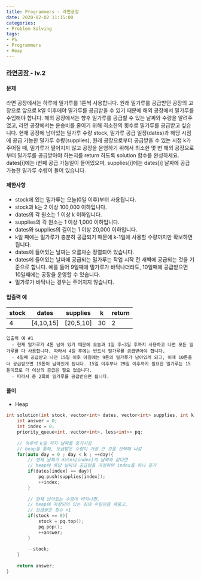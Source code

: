 ```yaml
---
title: Programmers - 라면공장
date: 2020-02-02 11:15:00
categories:
- Problem Solving
tags:
- PS
- Programmers
- Heap
---
```


### [ 라면공장 ](https://programmers.co.kr/learn/courses/30/lessons/42629#) - lv.2

#### 문제

라면 공장에서는 하루에 밀가루를 1톤씩 사용합니다. 원래 밀가루를 공급받던 공장의 고장으로 앞으로 k일 이후에야 밀가루를 공급받을 수 있기 때문에 해외 공장에서 밀가루를 수입해야 합니다.
해외 공장에서는 향후 밀가루를 공급할 수 있는 날짜와 수량을 알려주었고, 라면 공장에서는 운송비를 줄이기 위해 최소한의 횟수로 밀가루를 공급받고 싶습니다.
현재 공장에 남아있는 밀가루 수량 stock, 밀가루 공급 일정(dates)과 해당 시점에 공급 가능한 밀가루 수량(supplies), 원래 공장으로부터 공급받을 수 있는 시점 k가 주어질 때, 밀가루가 떨어지지 않고 공장을 운영하기 위해서 최소한 몇 번 해외 공장으로부터 밀가루를 공급받아야 하는지를 return 하도록 solution 함수를 완성하세요.
dates[i]에는 i번째 공급 가능일이 들어있으며, supplies[i]에는 dates[i] 날짜에 공급 가능한 밀가루 수량이 들어 있습니다.

#### 제한사항
  - stock에 있는 밀가루는 오늘(0일 이후)부터 사용됩니다.
  - stock과 k는 2 이상 100,000 이하입니다.
  - dates의 각 원소는 1 이상 k 이하입니다.
  - supplies의 각 원소는 1 이상 1,000 이하입니다.
  - dates와 supplies의 길이는 1 이상 20,000 이하입니다.
  - k일 째에는 밀가루가 충분히 공급되기 때문에 k-1일에 사용할 수량까지만 확보하면 됩니다.
  - dates에 들어있는 날짜는 오름차순 정렬되어 있습니다.
  - dates에 들어있는 날짜에 공급되는 밀가루는 작업 시작 전 새벽에 공급되는 것을 기준으로 합니다. 예를 들어 9일째에 밀가루가 바닥나더라도, 10일째에 공급받으면 10일째에는 공장을 운영할 수 있습니다.
  - 밀가루가 바닥나는 경우는 주어지지 않습니다.

#### 입출력 예

| stock | dates |	supplies | k | return |
| -- | -- | -- | -- | -- |
| 4	| [4,10,15] | [20,5,10] | 30 | 2 |

```
입출력 예 #1
  - 현재 밀가루가 4톤 남아 있기 때문에 오늘과 1일 후~3일 후까지 사용하고 나면 모든 밀가루를 다 사용합니다. 따라서 4일 후에는 반드시 밀가루를 공급받아야 합니다.
  - 4일째 공급받고 나면 15일 이후 아침에는 9톤의 밀가루가 남아있게 되고, 이때 10톤을 더 공급받으면 19톤이 남아있게 됩니다. 15일 이후부터 29일 이후까지 필요한 밀가루는 15톤이므로 더 이상의 공급은 필요 없습니다.
  - 따라서 총 2회의 밀가루를 공급받으면 됩니다.
```

#### 풀이
  - Heap

```cpp
int solution(int stock, vector<int> dates, vector<int> supplies, int k) {
    int answer = 0;
    int index = 0; 
    priority_queue<int, vector<int>, less<int>> pq;
    
    // 하루씩 k일 까지 날짜를 증가시킴
    // heap을 통해, 보급받은 수량이 가장 큰 것을 선택해 나감 
    for(auto day = 0 ; day < k ; ++day){
        // 현재 날짜가 dates[index]의 날짜와 같다면
        // heap에 해당 날짜의 공급량을 저장하며 index를 하나 증가
        if(dates[index] == day){
            pq.push(supplies[index]);
            ++index;
        }
        
        // 현재 남아있는 수량이 바닥나면,
        // heap에 저장되어 있는 최대 수량만큼 채움고,
        // 보급받은 횟수 +1
        if(stock == 0){
            stock = pq.top();
            pq.pop();
            ++answer;
        }
        
        --stock;
    }
    
    return answer;
}
```